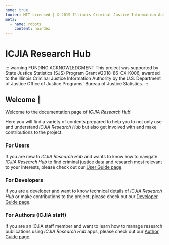 ```yaml
---
home: true
footer: MIT Licensed | © 2019 Illinois Criminal Justice Information Authority
meta:
  - name: robots
    content: noindex
---
```


# ICJIA Research Hub

::: warning FUNDING ACKNOWLEDGMENT
This project was supported by State Justice Statistics (SJS) Program Grant #2018-86-CX-K006, awarded to the Illinois Criminal Justice Information Authority by the U.S. Department of Justice Office of Justice Programs' Bureau of Justice Statistics.
:::

<Vuepress />

## Welcome :tada:

Welcome to the documentation page of _ICJIA Research Hub_!

Here you will find a variety of contents prepared to help you to not only use and understand _ICJIA Research Hub_ but also get involved with and make contributions to the project.

### For Users

If you are new to _ICJIA Research Hub_ and wants to know how to navigate _ICJIA Research Hub_ to find criminal justice data and research most relevant to your interests, please check out our [User Guide page](/guide/).

### For Developers

If you are a developer and want to know technical details of _ICJIA Research Hub_ or make contributions to the project, please check out our [Developer Guide page](/dev-guide/).

### For Authors (ICJIA staff)

If you are an ICJIA staff member and want to learn how to manage research publications using _ICJIA Research Hub_ apps, please check out our [Author Guide page](/auth-guide/).
